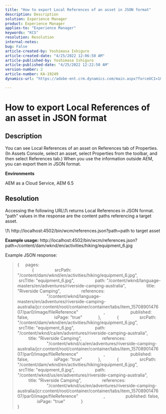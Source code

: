 ```yaml
---
title: "How to export Local References of an asset in JSON format"
description: Description
solution: Experience Manager
product: Experience Manager
applies-to: "Experience Manager"
keywords: "KCS"
resolution: Resolution
internal-notes: 
bug: False
article-created-by: Yoshimasa Ishiguro
article-created-date: "4/25/2022 12:06:50 AM"
article-published-by: Yoshimasa Ishiguro
article-published-date: "4/25/2022 12:22:50 AM"
version-number: 2
article-number: KA-19249
dynamics-url: "https://adobe-ent.crm.dynamics.com/main.aspx?forceUCI=1&pagetype=entityrecord&etn=knowledgearticle&id=c806079a-2bc4-ec11-a7b6-0022480a1ec2"

---
```

# How to export Local References of an asset in JSON format

## Description


You can see Local References of an asset on References tab of Properties. (In Assets Console, select an asset, select Properties from the toolbar, and then select References tab.) When you use the information outside AEM, you can export them in JSON format.

<b>Environments</b>

AEM as a Cloud Service, AEM 6.5


## Resolution


Accessing the following URL\1\ returns Local References in JSON format. “path” values in the response are the content paths referencing a target asset.

\1\ http://localhost:4502/bin/wcm/references.json?path=path to target asset

<b>Example usage:</b>
 http://localhost:4502/bin/wcm/references.json?path=/content/dam/wknd/en/activities/hiking/equipment_6.jpg

Example JSON response:


> {
>      pages: 
>          \
>              {
>                  srcPath: "/content/dam/wknd/en/activities/hiking/equipment_6.jpg",
>                  srcTitle: "equipment_6.jpg",
>                  path: "/content/wknd/language-masters/en/adventures/riverside-camping-australia",
>                  title: "Riverside Camping",
>                  references: 
>                      \
>                          "/content/wknd/language-masters/en/adventures/riverside-camping-australia/jcr:content/root/container/container/tabs/item_1570890147607/par0/image/fileReference"
>                      \,
>                      published: false,
>                      isPage: "true"
>              },
>              {
>                  srcPath: "/content/dam/wknd/en/activities/hiking/equipment_6.jpg",
>                  srcTitle: "equipment_6.jpg",
>                  path: "/content/wknd/ca/en/adventures/riverside-camping-australia",
>                  title: "Riverside Camping",
>                  references: 
>                      \
>                          "/content/wknd/ca/en/adventures/riverside-camping-australia/jcr:content/root/container/container/tabs/item_1570890147607/par0/image/fileReference"
>                      \,
>                      published: false,
>                      isPage: "true"
>              },
>              {
>                  srcPath: "/content/dam/wknd/en/activities/hiking/equipment_6.jpg",
>                  srcTitle: "equipment_6.jpg",
>                  path: "/content/wknd/us/en/adventures/riverside-camping-australia",
>                  title: "Riverside Camping",
>                  references: 
>                      \
>                          "/content/wknd/us/en/adventures/riverside-camping-australia/jcr:content/root/container/container/tabs/item_1570890147607/par0/image/fileReference"
>                      \,
>                  published: false,
>                  isPage: "true"
>              }
>          \
>  }

